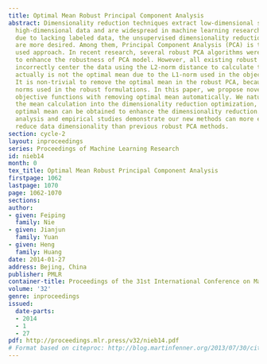 ```yaml
---
title: Optimal Mean Robust Principal Component Analysis
abstract: Dimensionality reduction techniques extract low-dimensional structure from
  high-dimensional data and are widespread in machine learning research. In practice,
  due to lacking labeled data, the unsupervised dimensionality reduction algorithms
  are more desired. Among them, Principal Component Analysis (PCA) is the most widely
  used approach. In recent research, several robust PCA algorithms were presented
  to enhance the robustness of PCA model. However, all existing robust PCA methods
  incorrectly center the data using the L2-norm distance to calculate the mean, which
  actually is not the optimal mean due to the L1-norm used in the objective functions.
  It is non-trivial to remove the optimal mean in the robust PCA, because of the sparsity-inducing
  norms used in the robust formulations. In this paper, we propose novel robust PCA
  objective functions with removing optimal mean automatically. We naturally integrate
  the mean calculation into the dimensionality reduction optimization, such that the
  optimal mean can be obtained to enhance the dimensionality reduction. Both theoretical
  analysis and empirical studies demonstrate our new methods can more effectively
  reduce data dimensionality than previous robust PCA methods.
section: cycle-2
layout: inproceedings
series: Proceedings of Machine Learning Research
id: nieb14
month: 0
tex_title: Optimal Mean Robust Principal Component Analysis
firstpage: 1062
lastpage: 1070
page: 1062-1070
sections: 
author:
- given: Feiping
  family: Nie
- given: Jianjun
  family: Yuan
- given: Heng
  family: Huang
date: 2014-01-27
address: Bejing, China
publisher: PMLR
container-title: Proceedings of the 31st International Conference on Machine Learning
volume: '32'
genre: inproceedings
issued:
  date-parts:
  - 2014
  - 1
  - 27
pdf: http://proceedings.mlr.press/v32/nieb14.pdf
# Format based on citeproc: http://blog.martinfenner.org/2013/07/30/citeproc-yaml-for-bibliographies/
---
```

